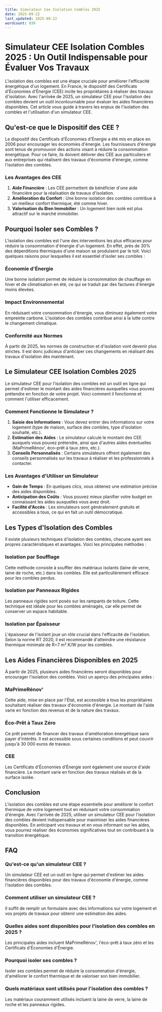 ```yaml
---
title: Simulateur Cee Isolation Combles 2025
date: 2025-09-22
last_updated: 2025-09-22
wordcount: 939
---
```


# Simulateur CEE Isolation Combles 2025 : Un Outil Indispensable pour Évaluer Vos Travaux

L'isolation des combles est une étape cruciale pour améliorer l'efficacité énergétique d'un logement. En France, le dispositif des Certificats d'Économies d'Énergie (CEE) incite les propriétaires à réaliser des travaux d'isolation. Avec l'arrivée de 2025, un simulateur CEE pour l'isolation des combles devient un outil incontournable pour évaluer les aides financières disponibles. Cet article vous guide à travers les enjeux de l'isolation des combles et l'utilisation d'un simulateur CEE.

## Qu'est-ce que le Dispositif des CEE ?

Le dispositif des Certificats d'Économies d'Énergie a été mis en place en 2006 pour encourager les économies d'énergie. Les fournisseurs d'énergie sont tenus de promouvoir des actions visant à réduire la consommation énergétique. Pour ce faire, ils doivent délivrer des CEE aux particuliers et aux entreprises qui réalisent des travaux d'économie d'énergie, comme l'isolation des combles.

### Les Avantages des CEE

1. **Aide Financière** : Les CEE permettent de bénéficier d'une aide financière pour la réalisation de travaux d'isolation.
2. **Amélioration du Confort** : Une bonne isolation des combles contribue à un meilleur confort thermique, été comme hiver.
3. **Valorisation du Bien Immobilier** : Un logement bien isolé est plus attractif sur le marché immobilier.

## Pourquoi Isoler ses Combles ?

L'isolation des combles est l'une des interventions les plus efficaces pour réduire la consommation d'énergie d'un logement. En effet, près de 30% des déperditions thermiques d'une maison se produisent par le toit. Voici quelques raisons pour lesquelles il est essentiel d'isoler ses combles :

### Économie d'Énergie

Une bonne isolation permet de réduire la consommation de chauffage en hiver et de climatisation en été, ce qui se traduit par des factures d'énergie moins élevées.

### Impact Environnemental

En réduisant votre consommation d'énergie, vous diminuez également votre empreinte carbone. L'isolation des combles contribue ainsi à la lutte contre le changement climatique.

### Conformité aux Normes

À partir de 2025, les normes de construction et d'isolation vont devenir plus strictes. Il est donc judicieux d'anticiper ces changements en réalisant des travaux d'isolation dès maintenant.

## Le Simulateur CEE Isolation Combles 2025

Le simulateur CEE pour l'isolation des combles est un outil en ligne qui permet d'estimer le montant des aides financières auxquelles vous pouvez prétendre en fonction de votre projet. Voici comment il fonctionne et comment l'utiliser efficacement.

### Comment Fonctionne le Simulateur ?

1. **Saisie des Informations** : Vous devez entrer des informations sur votre logement (type de maison, surface des combles, type d'isolation souhaité, etc.).
2. **Estimation des Aides** : Le simulateur calcule le montant des CEE auxquels vous pouvez prétendre, ainsi que d'autres aides éventuelles (MaPrimeRénov', éco-prêt à taux zéro, etc.).
3. **Conseils Personnalisés** : Certains simulateurs offrent également des conseils personnalisés sur les travaux à réaliser et les professionnels à contacter.

### Les Avantages d'Utiliser un Simulateur

- **Gain de Temps** : En quelques clics, vous obtenez une estimation précise des aides disponibles.
- **Anticipation des Coûts** : Vous pouvez mieux planifier votre budget en connaissant les aides auxquelles vous avez droit.
- **Facilité d'Accès** : Les simulateurs sont généralement gratuits et accessibles à tous, ce qui en fait un outil démocratique.

## Les Types d'Isolation des Combles

Il existe plusieurs techniques d'isolation des combles, chacune ayant ses propres caractéristiques et avantages. Voici les principales méthodes :

### Isolation par Soufflage

Cette méthode consiste à souffler des matériaux isolants (laine de verre, laine de roche, etc.) dans les combles. Elle est particulièrement efficace pour les combles perdus.

### Isolation par Panneaux Rigides

Les panneaux rigides sont posés sur les rampants de toiture. Cette technique est idéale pour les combles aménagés, car elle permet de conserver un espace habitable.

### Isolation par Épaisseur

L'épaisseur de l'isolant joue un rôle crucial dans l'efficacité de l'isolation. Selon la norme RT 2020, il est recommandé d'atteindre une résistance thermique minimale de R=7 m².K/W pour les combles.

## Les Aides Financières Disponibles en 2025

À partir de 2025, plusieurs aides financières seront disponibles pour encourager l'isolation des combles. Voici un aperçu des principales aides :

### MaPrimeRénov'

Cette aide, mise en place par l'État, est accessible à tous les propriétaires souhaitant réaliser des travaux d'économie d'énergie. Le montant de l'aide varie en fonction des revenus et de la nature des travaux.

### Éco-Prêt à Taux Zéro

Ce prêt permet de financer des travaux d'amélioration énergétique sans payer d'intérêts. Il est accessible sous certaines conditions et peut couvrir jusqu'à 30 000 euros de travaux.

### CEE

Les Certificats d'Économies d'Énergie sont également une source d'aide financière. Le montant varie en fonction des travaux réalisés et de la surface isolée.

## Conclusion

L'isolation des combles est une étape essentielle pour améliorer le confort thermique de votre logement tout en réduisant votre consommation d'énergie. Avec l'arrivée de 2025, utiliser un simulateur CEE pour l'isolation des combles devient indispensable pour maximiser les aides financières disponibles. En anticipant vos travaux et en vous informant sur les aides, vous pourrez réaliser des économies significatives tout en contribuant à la transition énergétique.

## FAQ

### Qu'est-ce qu'un simulateur CEE ?

Un simulateur CEE est un outil en ligne qui permet d'estimer les aides financières disponibles pour des travaux d'économie d'énergie, comme l'isolation des combles.

### Comment utiliser un simulateur CEE ?

Il suffit de remplir un formulaire avec des informations sur votre logement et vos projets de travaux pour obtenir une estimation des aides.

### Quelles aides sont disponibles pour l'isolation des combles en 2025 ?

Les principales aides incluent MaPrimeRénov', l'éco-prêt à taux zéro et les Certificats d'Économies d'Énergie.

### Pourquoi isoler ses combles ?

Isoler ses combles permet de réduire la consommation d'énergie, d'améliorer le confort thermique et de valoriser son bien immobilier.

### Quels matériaux sont utilisés pour l'isolation des combles ?

Les matériaux couramment utilisés incluent la laine de verre, la laine de roche et les panneaux rigides.